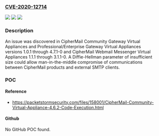 ### [CVE-2020-12714](https://cve.mitre.org/cgi-bin/cvename.cgi?name=CVE-2020-12714)
![](https://img.shields.io/static/v1?label=Product&message=n%2Fa&color=blue)
![](https://img.shields.io/static/v1?label=Version&message=n%2Fa&color=blue)
![](https://img.shields.io/static/v1?label=Vulnerability&message=n%2Fa&color=brighgreen)

### Description

An issue was discovered in CipherMail Community Gateway Virtual Appliances and Professional/Enterprise Gateway Virtual Appliances versions 1.0.1 through 4.7.1-0 and CipherMail Webmail Messenger Virtual Appliances 1.1.1 through 3.1.1-0. A Diffie-Hellman parameter of insufficient size could allow man-in-the-middle compromise of communications between CipherMail products and external SMTP clients.

### POC

#### Reference
- https://packetstormsecurity.com/files/158001/CipherMail-Community-Virtual-Appliance-4.6.2-Code-Execution.html

#### Github
No GitHub POC found.

